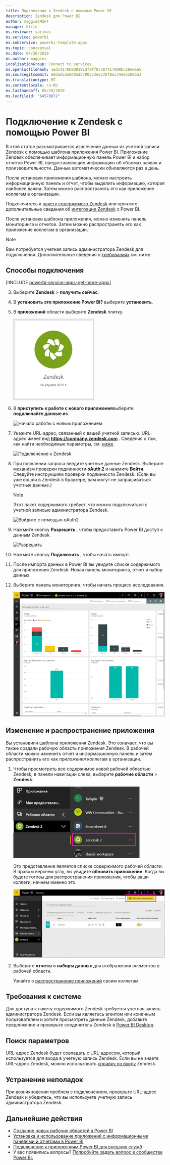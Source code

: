 ```yaml
---
title: Подключение к Zendesk с помощью Power BI
description: Zendesk для Power BI
author: maggiesMSFT
manager: kfile
ms.reviewer: sarinas
ms.service: powerbi
ms.subservice: powerbi-template-apps
ms.topic: conceptual
ms.date: 04/26/2019
ms.author: maggies
LocalizationGroup: Connect to services
ms.openlocfilehash: 1edc4179b000191dfeff87387417009bc28e0ee5
ms.sourcegitcommit: 60dad5aa0d85db790553e537bf8ac34ee3289ba3
ms.translationtype: MT
ms.contentlocale: ru-RU
ms.lasthandoff: 05/29/2019
ms.locfileid: "64578872"
---
```

# <a name="connect-to-zendesk-with-power-bi"></a>Подключение к Zendesk с помощью Power BI

В этой статье рассматривается извлечение данных из учетной записи Zendesk с помощью шаблона приложения Power BI. Приложение Zendesk обеспечивает информационную панель Power BI и набор отчетов Power BI, предоставляющие информацию об объемах заявок и производительности. Данные автоматически обновляются раз в день. 

После установки приложения шаблона, можно настроить информационную панель и отчет, чтобы выделить информацию, которая наиболее важна. Затем можно распространять его как приложение коллегам в организации.

Подключитесь к [пакету содержимого Zendesk](https://app.powerbi.com/getdata/services/zendesk) или прочтите дополнительные сведения об [интеграции Zendesk](https://powerbi.microsoft.com/integrations/zendesk) с Power BI.

После установки шаблона приложения, можно изменить панель мониторинга и отчетов. Затем можно распространять его как приложение коллегам в организации.

>[!NOTE]
>Вам потребуется учетная запись администратора Zendesk для подключения. Дополнительные сведения о [требованиях](#system-requirements) см. ниже.

## <a name="how-to-connect"></a>Способы подключения

[!INCLUDE [powerbi-service-apps-get-more-apps](./includes/powerbi-service-apps-get-more-apps.md)]

3. Выберите **Zendesk** \> **получить сейчас**.
4. В **установить это приложение Power BI?** выберите **установить**.
4. В **приложений** области выберите **Zendesk** плитку.

    ![Плитка приложения Power BI Zendesk](media/service-connect-to-zendesk/power-bi-zendesk-tile.png)

6. В **приступить к работе с нового приложения**выберите **подключайте данные из**.

    ![Начало работы с новым приложением](media/service-tutorial-connect-to-github/power-bi-github-app-tutorial-connect-data.png)

4. Укажите URL-адрес, связанный с вашей учетной записью. URL-адрес имеет вид **https://company.zendesk.com** . Сведения о том, как найти необходимые параметры, см. [ниже](#finding-parameters).
   
   ![Подключение к Zendesk](media/service-connect-to-zendesk/pbi_zendeskconnect.png)

5. При появлении запроса введите учетные данные Zendesk.  Выберите механизм проверки подлинности **oAuth 2** и нажмите **Войти**. Следуйте инструкциям проверки подлинности Zendesk. (Если вы уже вошли в Zendesk в браузере, вам могут не запрашиваться учетные данные.)
   
   > [!NOTE]
   > Этот пакет содержимого требует, что можно подключиться с учетной записью администратора Zendesk. 
   > 
   
   ![Войдите с помощью oAuth2](media/service-connect-to-zendesk/pbi_zendesksignin.png)
6. Нажмите кнопку **Разрешить** , чтобы предоставить Power BI доступ к данным Zendesk.
   
   ![Разрешить](media/service-connect-to-zendesk/zendesk2.jpg)
7. Нажмите кнопку **Подключить** , чтобы начать импорт. 
8. После импорта данных в Power BI вы увидите списке содержимого для приложения Zendesk: Новая панель мониторинга, отчет и набор данных.
9. Выберите панель мониторинга, чтобы начать процесс исследования.

    ![Панель мониторинга Zendesk](media/service-connect-to-zendesk/power-bi-zendesk-dashboard.png)
   
## <a name="modify-and-distribute-your-app"></a>Изменение и распространение приложения

Вы установили шаблона приложения Zendesk. Это означает, что вы также создали рабочую область приложения Zendesk. В рабочей области можно изменить отчет и информационную панель и затем распространить его как *приложения* коллегам в организации. 

1. Чтобы просмотреть все содержимое новой рабочей областью Zendesk, в панели навигации слева, выберите **рабочие области** > **Zendesk**. 

    ![Рабочая область Zendesk в левой области навигации](media/service-connect-to-zendesk/power-bi-zendesk-workspace-left-nav.png)

    Это представление является списке содержимого рабочей области. В правом верхнем углу, вы увидите **обновить приложение**. Когда вы будете готовы для распространения приложения, чтобы ваши коллеги, начнем именно это. 

    ![Список содержимого Zendesk](media/service-connect-to-zendesk/power-bi-zendesk-content-list.png)

2. Выберите **отчеты** и **наборы данных** для отображения элементов в рабочей области.

    Узнайте о [распространение приложений](service-create-distribute-apps.md) своим коллегам.

## <a name="system-requirements"></a>Требования к системе
Для доступа к пакету содержимого Zendesk требуется учетная запись администратора Zendesk. Если вы являетесь агентом или конечным пользователем и хотите просмотреть данные Zendesk, добавьте предложение и проверьте соединитель Zendesk в [Power BI Desktop](desktop-connect-to-data.md).

## <a name="finding-parameters"></a>Поиск параметров
URL-адрес Zendesk будет совпадать с URL-адресом, который используется для входа в учетную запись Zendesk. Если вы не знаете URL-адрес Zendesk, можно использовать [справку по входу](https://www.zendesk.com/login/) Zendesk.

## <a name="troubleshooting"></a>Устранение неполадок
При возникновении проблем с подключением, проверьте URL-адрес Zendesk и убедитесь, что вы используете учетную запись администратора Zendesk.

## <a name="next-steps"></a>Дальнейшие действия

* [Создание новых рабочих областей в Power BI](service-create-the-new-workspaces.md)
* [Установка и использование приложений с информационными панелями и отчетами в Power BI](consumer/end-user-apps.md)
* [Подключение к приложениям Power BI для внешних служб](service-connect-to-services.md)
* У вас появились вопросы? [Попробуйте задать вопрос в сообществе Power BI.](http://community.powerbi.com/)

